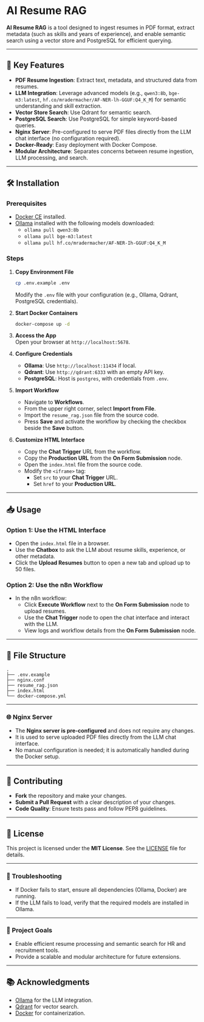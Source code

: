 
# AI Resume RAG

**AI Resume RAG** is a tool designed to ingest resumes in PDF format, extract metadata (such as skills and years of experience), and enable semantic search using a vector store and PostgreSQL for efficient querying.

---

## 📌 Key Features

- **PDF Resume Ingestion**: Extract text, metadata, and structured data from resumes.
- **LLM Integration**: Leverage advanced models (e.g., `qwen3:8b`, `bge-m3:latest`, `hf.co/mradermacher/AF-NER-lh-GGUF:Q4_K_M`) for semantic understanding and skill extraction.
- **Vector Store Search**: Use Qdrant for semantic search.
- **PostgreSQL Search**: Use PostgreSQL for simple keyword-based queries.
- **Nginx Server**: Pre-configured to serve PDF files directly from the LLM chat interface (no configuration required).
- **Docker-Ready**: Easy deployment with Docker Compose.
- **Modular Architecture**: Separates concerns between resume ingestion, LLM processing, and search.

---

## 🛠️ Installation

### Prerequisites

- [Docker CE](https://docs.docker.com/engine/install/ubuntu/) installed.
- [Ollama](https://ollama.com/) installed with the following models downloaded:
  - `ollama pull qwen3:8b`
  - `ollama pull bge-m3:latest`
  - `ollama pull hf.co/mradermacher/AF-NER-Ih-GGUF:Q4_K_M`

### Steps

1. **Copy Environment File**  
   ```bash
   cp .env.example .env
   ```

   Modify the `.env` file with your configuration (e.g., Ollama, Qdrant, PostgreSQL credentials).

2. **Start Docker Containers**  
   ```bash
   docker-compose up -d
   ```

3. **Access the App**  
   Open your browser at `http://localhost:5678`.

4. **Configure Credentials**  
   - **Ollama**: Use `http://localhost:11434` if local.
   - **Qdrant**: Use `http://qdrant:6333` with an empty API key.
   - **PostgreSQL**: Host is `postgres`, with credentials from `.env`.

5. **Import Workflow**  
   - Navigate to **Workflows**.
   - From the upper right corner, select **Import from File**.
   - Import the `resume_rag.json` file from the source code.
   - Press **Save** and activate the workflow by checking the checkbox beside the **Save** button.

6. **Customize HTML Interface**  
   - Copy the **Chat Trigger** URL from the workflow.
   - Copy the **Production URL** from the **On Form Submission** node.
   - Open the `index.html` file from the source code.
   - Modify the `<iframe>` tag:
     - Set `src` to your **Chat Trigger** URL.
     - Set `href` to your **Production URL**.

---

## 📥 Usage

### Option 1: Use the HTML Interface

- Open the `index.html` file in a browser.
- Use the **Chatbox** to ask the LLM about resume skills, experience, or other metadata.
- Click the **Upload Resumes** button to open a new tab and upload up to 50 files.

### Option 2: Use the n8n Workflow

- In the n8n workflow:
  - Click **Execute Workflow** next to the **On Form Submission** node to upload resumes.
  - Use the **Chat Trigger** node to open the chat interface and interact with the LLM.
  - View logs and workflow details from the **On Form Submission** node.

---

## 📁 File Structure

```
.
├── .env.example
├── nginx.conf
├── resume_rag.json
├── index.html
└── docker-compose.yml
```

---
### 🌐 Nginx Server

- The **Nginx server is pre-configured** and does not require any changes.
- It is used to serve uploaded PDF files directly from the LLM chat interface.
- No manual configuration is needed; it is automatically handled during the Docker setup.

---
## 📌 Contributing

- **Fork** the repository and make your changes.
- **Submit a Pull Request** with a clear description of your changes.
- **Code Quality**: Ensure tests pass and follow PEP8 guidelines.

---

## 📄 License

This project is licensed under the **MIT License**. See the [LICENSE](LICENSE) file for details.

---

### 🔧 Troubleshooting

- If Docker fails to start, ensure all dependencies (Ollama, Docker) are running.
- If the LLM fails to load, verify that the required models are installed in Ollama.

---

### 🎯 Project Goals

- Enable efficient resume processing and semantic search for HR and recruitment tools.
- Provide a scalable and modular architecture for future extensions.

---

## 📚 Acknowledgments

- [Ollama](https://ollama.com/) for the LLM integration.
- [Qdrant](https://qdrant.tech/) for vector search.
- [Docker](https://www.docker.com/) for containerization.
